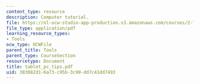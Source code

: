 ```yaml
---
content_type: resource
description: Computer tutorial.
file: https://ol-ocw-studio-app-production.s3.amazonaws.com/courses/2-76-multi-scale-system-design-fall-2004/383082d16a73c95b3c99dd7c41dd7493_tablet_pc_tips.pdf
file_type: application/pdf
learning_resource_types:
- Tools
ocw_type: OCWFile
parent_title: Tools
parent_type: CourseSection
resourcetype: Document
title: tablet_pc_tips.pdf
uid: 383082d1-6a73-c95b-3c99-dd7c41dd7493
---
```

